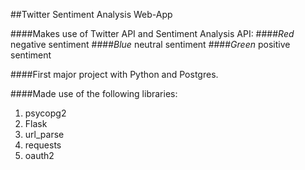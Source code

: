 ##Twitter Sentiment Analysis Web-App

####Makes use of Twitter API and Sentiment Analysis API:
####*Red* negative sentiment
####*Blue* neutral sentiment
####*Green* positive sentiment 

####First major project with Python and Postgres.

####Made use of the following libraries:
1. psycopg2
2. Flask
3. url_parse
4. requests
5. oauth2
